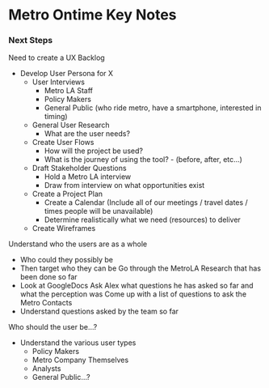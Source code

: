 # Metro Ontime Key Notes
### Next Steps
Need to create a UX Backlog
- Develop User Persona for X
	- User Interviews
		- Metro LA Staff
		- Policy Makers
		- General Public (who ride metro, have a smartphone, interested in timing)
	- General User Research
		- What are the user needs?
	- Create User Flows
		- How will the project be used?
		- What is the journey of using the tool? - (before, after, etc…)
	- Draft Stakeholder Questions
		- Hold a Metro LA interview
		- Draw from interview  on what opportunities exist
	- Create a Project Plan
		- Create a Calendar (Include all of our meetings / travel dates / times people will be unavailable)
		- Determine realistically what we need (resources) to deliver 
	- Create Wireframes

Understand who the users are as a whole
- Who could they possibly be
- Then target who they can be
Go through the MetroLA Research that has been done so far
- Look at GoogleDocs
Ask Alex what questions he has asked so far and what the perception was
Come up with a list of questions to ask the Metro Contacts
- Understand questions asked by the team so far

Who should the user be…?
- Understand the various user types
	- Policy Makers
	- Metro Company Themselves
	- Analysts 
	- General Public…?





